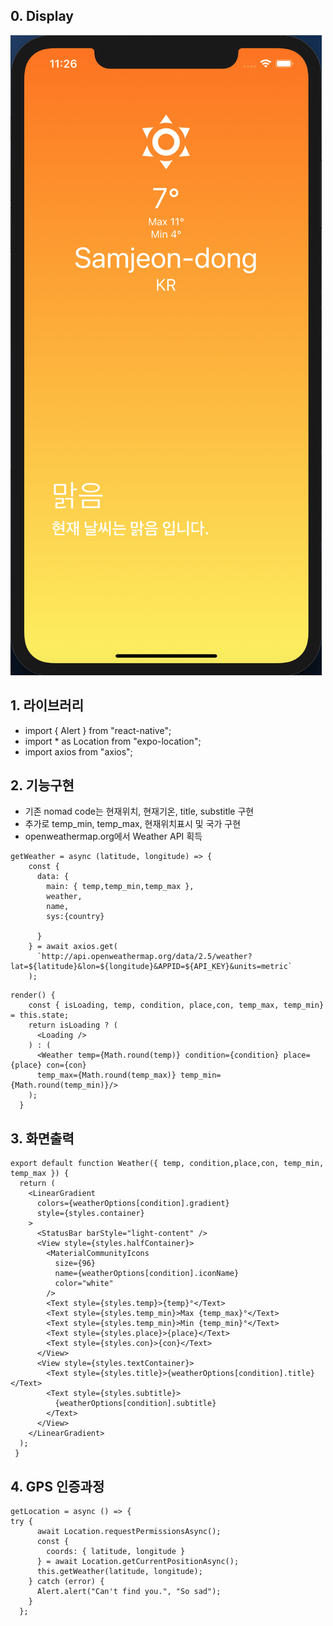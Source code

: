 ## 0. Display
![screenshot](screenshot.png)

## 1. 라이브러리
- import { Alert } from "react-native";
- import * as Location from "expo-location";
- import axios from "axios";

## 2. 기능구현 
- 기존 nomad code는 현재위치, 현재기온, title, substitle 구현
- 추가로 temp_min, temp_max, 현재위치표시 및 국가 구현
- openweathermap.org에서 Weather API 획득

```
getWeather = async (latitude, longitude) => {
    const {
      data: {
        main: { temp,temp_min,temp_max },
        weather,
        name,
        sys:{country}

      }
    } = await axios.get(
      `http://api.openweathermap.org/data/2.5/weather?lat=${latitude}&lon=${longitude}&APPID=${API_KEY}&units=metric`
    );
```


```
render() {
    const { isLoading, temp, condition, place,con, temp_max, temp_min} = this.state;
    return isLoading ? (
      <Loading />
    ) : (
      <Weather temp={Math.round(temp)} condition={condition} place={place} con={con}
      temp_max={Math.round(temp_max)} temp_min={Math.round(temp_min)}/>
    );
  }
```

## 3. 화면출력
```
export default function Weather({ temp, condition,place,con, temp_min, temp_max }) {
  return (
    <LinearGradient
      colors={weatherOptions[condition].gradient}
      style={styles.container}
    >
      <StatusBar barStyle="light-content" />
      <View style={styles.halfContainer}>
        <MaterialCommunityIcons
          size={96}
          name={weatherOptions[condition].iconName}
          color="white"
        />
        <Text style={styles.temp}>{temp}°</Text>
        <Text style={styles.temp_min}>Max {temp_max}°</Text>
        <Text style={styles.temp_min}>Min {temp_min}°</Text>
        <Text style={styles.place}>{place}</Text>
        <Text style={styles.con}>{con}</Text>
      </View>
      <View style={styles.textContainer}>
        <Text style={styles.title}>{weatherOptions[condition].title}</Text>
        <Text style={styles.subtitle}>
          {weatherOptions[condition].subtitle}
        </Text>
      </View>
    </LinearGradient>
  );
 }
```

## 4. GPS 인증과정
```
getLocation = async () => {
try {
      await Location.requestPermissionsAsync();
      const {
        coords: { latitude, longitude }
      } = await Location.getCurrentPositionAsync();
      this.getWeather(latitude, longitude);
    } catch (error) {
      Alert.alert("Can't find you.", "So sad");
    }
  };
```



